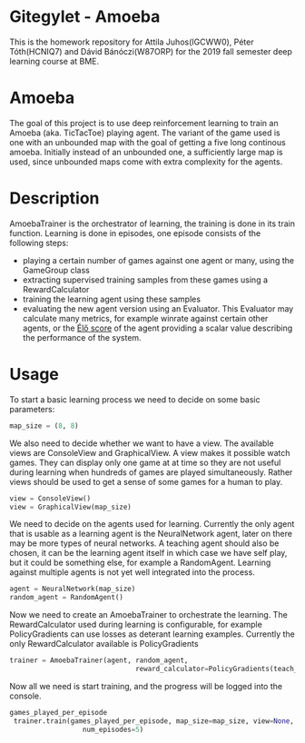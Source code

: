 # Gitegylet - Amoeba

This is the homework repository for Attila Juhos(IGCWW0), Péter Tóth(HCNIQ7) and Dávid Bánóczi(W87ORP) for the 2019 fall semester
deep learning course at BME.

# Amoeba

The goal of this project is to use deep reinforcement learning to train an Amoeba (aka. TicTacToe) playing agent. The variant of the game
used is one with an unbounded map with the goal of getting a five long continous amoeba. Initially instead of an unbounded one,
a sufficiently large map is used, since unbounded maps come with extra complexity for the agents.

# Description

AmoebaTrainer is the orchestrator of learning, the training is done in its train function. Learning is done in episodes, one episode consists of  the following steps:
- playing a certain number of games against one agent or many, using the GameGroup class
- extracting supervised training samples from these games using a RewardCalculator
- training the learning agent using these samples
- evaluating the new agent version using an Evaluator. This Evaluator may calculate many metrics, for example winrate against certain other agents, or the [Élő score](https://en.wikipedia.org/wiki/Elo_rating_system) of the agent providing a scalar value describing the performance of the system.

# Usage

To start a basic learning process we need to decide on some basic parameters:

```python
map_size = (8, 8)
```
We also need to decide whether we want to have a view. The available views are ConsoleView and GraphicalView. A view makes it possible watch games. They can display only one game at at time so they are not useful during learning when hundreds of games are played simultaneously. Rather views should be used to get a sense of some games for a human to play.
```python
view = ConsoleView()
view = GraphicalView(map_size)
```
We need to decide on the agents used for learning. Currently the only agent that is usable as a learning agent is the NeuralNetwork agent, later on there may be more types of neural networks. A teaching agent should also be chosen, it can be the learning agent itself in which case we have self play, but it could be something else, for example a RandomAgent. Learning against multiple agents is not yet well integrated into the process.
```python
agent = NeuralNetwork(map_size)
random_agent = RandomAgent()
```
Now we need to create an AmoebaTrainer to orchestrate the learning. The RewardCalculator used during learning is configurable, for example PolicyGradients can use losses as deterant learning examples. Currently the only RewardCalculator available is PolicyGradients
```python
trainer = AmoebaTrainer(agent, random_agent,
                               reward_calculator=PolicyGradients(teach_with_losses=False))
```
Now all we need is start training, and the progress will be logged into the console.
```python
games_played_per_episode
 trainer.train(games_played_per_episode, map_size=map_size, view=None,
                  num_episodes=5)
```

